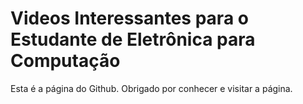 # Videos Interessantes para o Estudante de Eletrônica para Computação
Esta é a página do Github.
Obrigado por conhecer e visitar a página.
